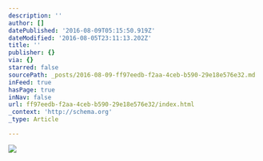 ```yaml
---
description: ''
author: []
datePublished: '2016-08-09T05:15:50.919Z'
dateModified: '2016-08-05T23:11:13.202Z'
title: ''
publisher: {}
via: {}
starred: false
sourcePath: _posts/2016-08-09-ff97eedb-f2aa-4ceb-b590-29e18e576e32.md
inFeed: true
hasPage: true
inNav: false
url: ff97eedb-f2aa-4ceb-b590-29e18e576e32/index.html
_context: 'http://schema.org'
_type: Article

---
```

![](https://the-grid-user-content.s3-us-west-2.amazonaws.com/0dbf50be-5f7e-43ff-b9ef-0579ffda02ff.png)